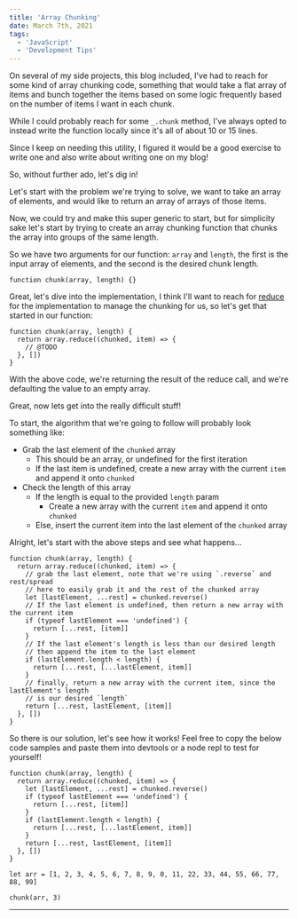 ```yaml
---
title: 'Array Chunking'
date: March 7th, 2021
tags:
  - 'JavaScript'
  - 'Development Tips'
---
```


On several of my side projects, this blog included, I've had to reach for some
kind of array chunking code, something that would take a flat array of items and
bunch together the items based on some logic frequently based on the number of
items I want in each chunk.

While I could probably reach for some `_.chunk` method, I've always opted to
instead write the function locally since it's all of about 10 or 15 lines.

Since I keep on needing this utility, I figured it would be a good exercise to
write one and also write about writing one on my blog!

So, without further ado, let's dig in!

Let's start with the problem we're trying to solve, we want to take an array of
elements, and would like to return an array of arrays of those items.

Now, we could try and make this super generic to start, but for simplicity sake
let's start by trying to create an array chunking function that chunks the array
into groups of the same length.

So we have two arguments for our function: `array` and `length`, the first is
the input array of elements, and the second is the desired chunk length.

```tsx
function chunk(array, length) {}
```

Great, let's dive into the implementation, I think I'll want to reach for
[reduce](https://developer.mozilla.org/en-US/docs/Web/JavaScript/Reference/Global_Objects/Array/Reduce)
for the implementation to manage the chunking for us, so let's get that started
in our function:

```tsx
function chunk(array, length) {
  return array.reduce((chunked, item) => {
    // @TODO
  }, [])
}
```

With the above code, we're returning the result of the reduce call, and we're
defaulting the value to an empty array.

Great, now lets get into the really difficult stuff!

To start, the algorithm that we're going to follow will probably look something
like:

- Grab the last element of the `chunked` array
  - This should be an array, or undefined for the first iteration
  - If the last item is undefined, create a new array with the current `item`
    and append it onto `chunked`
- Check the length of this array
  - If the length is equal to the provided `length` param
    - Create a new array with the current `item` and append it onto `chunked`
  - Else, insert the current item into the last element of the `chunked` array

Alright, let's start with the above steps and see what happens...

```tsx
function chunk(array, length) {
  return array.reduce((chunked, item) => {
    // grab the last element, note that we're using `.reverse` and rest/spread
    // here to easily grab it and the rest of the chunked array
    let [lastElement, ...rest] = chunked.reverse()
    // If the last element is undefined, then return a new array with the current item
    if (typeof lastElement === 'undefined') {
      return [...rest, [item]]
    }
    // If the last element's length is less than our desired length
    // then append the item to the last element
    if (lastElement.length < length) {
      return [...rest, [...lastElement, item]]
    }
    // finally, return a new array with the current item, since the lastElement's length
    // is our desired `length`
    return [...rest, lastElement, [item]]
  }, [])
}
```

So there is our solution, let's see how it works! Feel free to copy the below
code samples and paste them into devtools or a node repl to test for yourself!

```tsx
function chunk(array, length) {
  return array.reduce((chunked, item) => {
    let [lastElement, ...rest] = chunked.reverse()
    if (typeof lastElement === 'undefined') {
      return [...rest, [item]]
    }
    if (lastElement.length < length) {
      return [...rest, [...lastElement, item]]
    }
    return [...rest, lastElement, [item]]
  }, [])
}

let arr = [1, 2, 3, 4, 5, 6, 7, 8, 9, 0, 11, 22, 33, 44, 55, 66, 77, 88, 99]

chunk(arr, 3)
```

<Spacer />

---

<Spacer />
